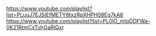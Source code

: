 https://www.youtube.com/playlist?list=PLuuJ7EJSjEfMETY8txzRpXHPH08Eg7kA6
<br>https://www.youtube.com/playlist?list=PL0lO_mIqDDFWa-0K21RtmCxTuhGaRiQxr
